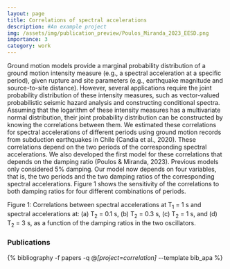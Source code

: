 ```yaml
---
layout: page
title: Correlations of spectral accelerations
description: #An example project
img: /assets/img/publication_preview/Poulos_Miranda_2023_EESD.png
importance: 3
category: work
---
```



Ground motion models provide a marginal probability distribution of a ground motion intensity measure (e.g., a spectral acceleration at a specific period), given rupture and site parameters (e.g., earthquake magnitude and source-to-site distance). However, several applications require the joint probability distribution of these intensity measures, such as vector-valued probabilistic seismic hazard analysis and constructing conditional spectra. Assuming that the logarithm of these intensity measures has a multivariate normal distribution, their joint probability distribution can be constructed by knowing the correlations between them. We estimated these correlations for spectral accelerations of different periods using ground motion records from subduction earthquakes in Chile (Candia et al., 2020). These correlations depend on the two periods of the corresponding spectral accelerations. We also developed the first model for these correlations that depends on the damping ratio (Poulos & Miranda, 2023). Previous models only considered 5% damping. Our model now depends on four variables, that is, the two periods and the two damping ratios of the corresponding spectral accelerations. Figure 1 shows the sensitivity of the correlations to both damping ratios for four different combinations of periods.

<div class="row">
    <div class="col-sm mt-3 mt-md-0 text-center">
        <img class="img-fluid rounded z-depth-1" src="{{ '/assets/img/Surfaces.png' | relative_url }}" alt="" title="Figure 1"/>
    </div>
</div>
<div class="caption">
    Figure 1: Correlations between spectral accelerations at T<sub>1</sub> = 1 s and spectral accelerations at: (a) T<sub>2</sub> = 0.1 s, (b) T<sub>2</sub> = 0.3 s, (c) T<sub>2</sub> = 1 s, and (d) T<sub>2</sub> = 3 s, as a function of the damping ratios in the two oscillators.
</div>


<div class="publications">

<h3>Publications</h3>

{% bibliography -f papers -q @*[project=correlation]* --template bib_apa %}

</div>
